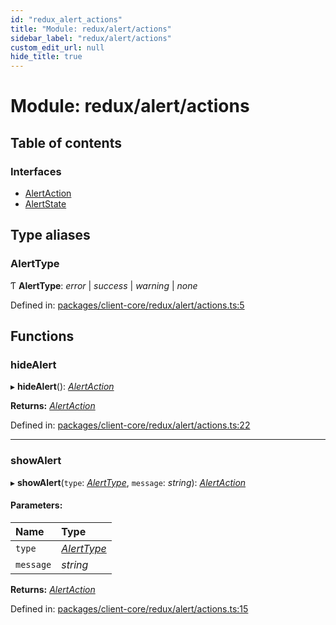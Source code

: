 ```yaml
---
id: "redux_alert_actions"
title: "Module: redux/alert/actions"
sidebar_label: "redux/alert/actions"
custom_edit_url: null
hide_title: true
---
```


# Module: redux/alert/actions

## Table of contents

### Interfaces

- [AlertAction](../interfaces/redux_alert_actions.alertaction.md)
- [AlertState](../interfaces/redux_alert_actions.alertstate.md)

## Type aliases

### AlertType

Ƭ **AlertType**: *error* \| *success* \| *warning* \| *none*

Defined in: [packages/client-core/redux/alert/actions.ts:5](https://github.com/xr3ngine/xr3ngine/blob/56376a778/packages/client-core/redux/alert/actions.ts#L5)

## Functions

### hideAlert

▸ **hideAlert**(): [*AlertAction*](../interfaces/redux_alert_actions.alertaction.md)

**Returns:** [*AlertAction*](../interfaces/redux_alert_actions.alertaction.md)

Defined in: [packages/client-core/redux/alert/actions.ts:22](https://github.com/xr3ngine/xr3ngine/blob/56376a778/packages/client-core/redux/alert/actions.ts#L22)

___

### showAlert

▸ **showAlert**(`type`: [*AlertType*](redux_alert_actions.md#alerttype), `message`: *string*): [*AlertAction*](../interfaces/redux_alert_actions.alertaction.md)

#### Parameters:

Name | Type |
:------ | :------ |
`type` | [*AlertType*](redux_alert_actions.md#alerttype) |
`message` | *string* |

**Returns:** [*AlertAction*](../interfaces/redux_alert_actions.alertaction.md)

Defined in: [packages/client-core/redux/alert/actions.ts:15](https://github.com/xr3ngine/xr3ngine/blob/56376a778/packages/client-core/redux/alert/actions.ts#L15)
